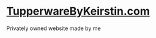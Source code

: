 # <a href="tupperwarebykeirstin.com">TupperwareByKeirstin.com</a>

Privately owned website made by me
